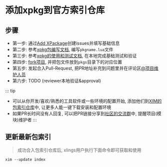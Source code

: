 # 添加xpkg到官方索引仓库

## 步骤

- 第一步: 通过[Add XPackage](https://github.com/d2learn/xim-pkgindex/issues/new/choose)创建issues并填写基础信息
- 第二步: 参考[xpkg包编写文档](/documents/xpkg/write.md), 编写`pkgname.lua`文件
- 第三步: 参考[xpkg的使用和测试文档](/documents/xpkg/useage.md), 在本地完成基础测试和验证
- 第四步: [fork项目](https://github.com/d2learn/xim-pkgindex/fork), 并把包文件放到`pkgs`目录下的对应位置
- 第五步: 发起合入Pull-Request, 把PR地址补充到问题里并在评论区[@项目维护人员](/documents/community/projects_and_contributors.md)
- 第六步: TODO (reviewer本地验证&approval)

::: tip
- 可以从你开发/喜欢/熟悉的工具软件或一些环境的配置开始, 添加他们到[XIM的包索引仓库](https://github.com/d2learn/xim-pkgindex)中, 让更多人能一键下载安装和配置环境
- 如果PR长时间没有人回复, 可以把PR链接分享到[社区的交流群](/documents/community/discussion_and_forum.md)中, 提醒项目(模块)维护者
:::

## 更新最新包索引

> 成功合入包索引仓库后, xlings用户执行下面命令即可获取和使用

```
xim --update index
```